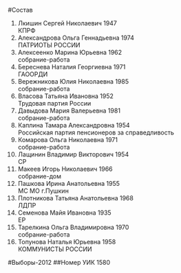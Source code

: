 #Состав
1. Лкишин Сергей Николаевич 1947   
    КПРФ
2. Александрова Ольга Геннадьевна 1974   
    ПАТРИОТЫ РОССИИ
3. Алексеенко Марина Юрьевна 1962   
    собрание-работа
4. Береснева Наталия Георгиевна 1971   
    ГАООРДИ
5. Вережникова Юлия Николаевна 1985   
    собрание-работа
6. Власова Татьяна Ивановна 1952   
    Трудовая партия России
7. Давыдова Мария Валерьевна 1981   
    собрание-работа
8. Каплина Тамара Александровна 1954   
    Российская партия пенсионеров за справедливость
9. Комарова Ольга Николаевна 1971   
    собрание-работа
10. Лащинин Владимир Викторович 1954   
    СР
11. Макеев Игорь Николаевич 1966   
    собрание-дом
12. Пашкова Ирина Анатольевна 1955   
    МС МО г.Пушкин
13. Плотникова Татьяна Анатольевна 1968   
    ЛДПР
14. Семенова Майя Ивановна 1935   
    ЕР
15. Тарелкина Ольга Владимировна 1970   
    собрание-работа
16. Топунова Наталья Юрьевна 1958   
    КОММУНИСТЫ РОССИИ

#Выборы-2012
##Номер УИК
1580
